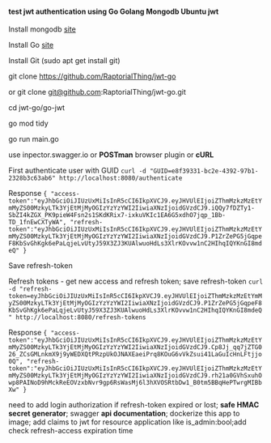 #### test jwt authentication using **Go** Golang **Mongodb** Ubuntu **jwt**

Install mongodb [site](https://www.digitalocean.com/community/tutorials/how-to-install-mongodb-on-ubuntu-20-04)

Install Go [site](https://go.dev/doc/install)

Install Git (sudo apt get install git)

git clone https://github.com/RaptorialThing/jwt-go 

or 
git clone git@github.com:RaptorialThing/jwt-go.git

cd jwt-go/go-jwt

go mod tidy 

go run main.go 


use inpector.swagger.io or **POSTman** browser plugin or **cURL** 

First authenticate user with GUID
`curl -d "GUID=e8f39331-bc2e-4392-97b1-2328b3c63ab6" http://localhost:8080/authenticate`

Response 
`{
"access-token":"eyJhbGciOiJIUzUxMiIsInR5cCI6IkpXVCJ9.eyJHVUlEIjoiZThmMzkzMzEtYmMyZS00MzkyLTk3YjEtMjMyOGIzYzYzYWI2IiwiaXNzIjoidGVzdCJ9.iQQy7fDZTy1-SbZI4kZGX_PK9pieW4Fsn2s1SKdKRix7-ixkuVKIc1EA6G5xdhO7jqp_1Bb-TD_1fnEwCXTyWA",
"refresh-token":"eyJhbGciOiJIUzUxMiIsInR5cCI6IkpXVCJ9.eyJHVUlEIjoiZThmMzkzMzEtYmMyZS00MzkyLTk3YjEtMjMyOGIzYzYzYWI2IiwiaXNzIjoidGVzdCJ9.P1ZrZePG5jGqpeF8KbSvGhKgk6ePaLqjeLvUtyJ59X3ZJ3KUAlwuoHdLs3XlrKOvvw1nC2HIhqIQYKnGI8mdeQ"
}`

Save refresh-token

Refresh tokens - get new access and refresh token; save refresh-token
`curl -d "refresh-token=eyJhbGciOiJIUzUxMiIsInR5cCI6IkpXVCJ9.eyJHVUlEIjoiZThmMzkzMzEtYmMyZS00MzkyLTk3YjEtMjMyOGIzYzYzYWI2IiwiaXNzIjoidGVzdCJ9.P1ZrZePG5jGqpeF8KbSvGhKgk6ePaLqjeLvUtyJ59X3ZJ3KUAlwuoHdLs3XlrKOvvw1nC2HIhqIQYKnGI8mdeQ" http://localhost:8080/refresh-tokens`

Response
`{
"access-token":"eyJhbGciOiJIUzUxMiIsInR5cCI6IkpXVCJ9.eyJHVUlEIjoiZThmMzkzMzEtYmMyZS00MzkyLTk3YjEtMjMyOGIzYzYzYWI2IiwiaXNzIjoidGVzdCJ9.Cp8Jj_qq7jZTG026_ZCsGMLnkmX9j9yWEDXQtPRzpUkOJNAXEaeiPrq8KOuG6vVkZsui41LaGuIcHnLFtjjo0Q",
"refresh-token":"eyJhbGciOiJIUzUxMiIsInR5cCI6IkpXVCJ9.eyJHVUlEIjoiZThmMzkzMzEtYmMyZS00MzkyLTk3YjEtMjMyOGIzYzYzYWI2IiwiaXNzIjoidGVzdCJ9.rh21a0GVhSxuhOwp8PAINoD9hMckReEOVzxbNvr9gp6RsWasMj6l3hXVOSRtbDw1_B0tm5BBqHePTwrgMIBbXw"
}`


need to add login authorization if refresh-token expired or lost; **safe HMAC secret generator**;
swagger **api documentation**; dockerize this app to image; add claims to jwt for resource application like is_admin:bool;add check refresh-access expiration time

